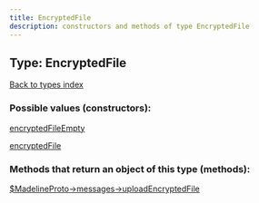 ```yaml
---
title: EncryptedFile
description: constructors and methods of type EncryptedFile
---
```

## Type: EncryptedFile  
[Back to types index](index.md)



### Possible values (constructors):

[encryptedFileEmpty](../constructors/encryptedFileEmpty.md)  

[encryptedFile](../constructors/encryptedFile.md)  



### Methods that return an object of this type (methods):

[$MadelineProto->messages->uploadEncryptedFile](../methods/messages_uploadEncryptedFile.md)  



